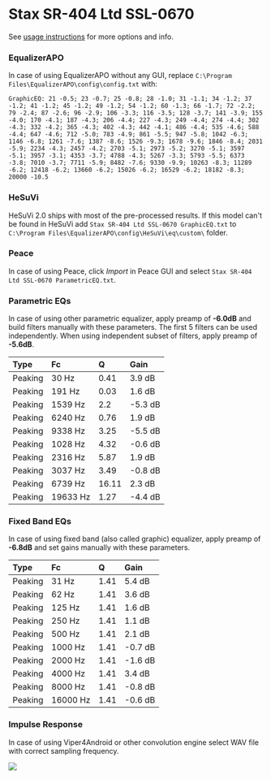 # Stax SR-404 Ltd SSL-0670
See [usage instructions](https://github.com/jaakkopasanen/AutoEq#usage) for more options and info.

### EqualizerAPO
In case of using EqualizerAPO without any GUI, replace `C:\Program Files\EqualizerAPO\config\config.txt`
with:
```
GraphicEQ: 21 -0.5; 23 -0.7; 25 -0.8; 28 -1.0; 31 -1.1; 34 -1.2; 37 -1.2; 41 -1.2; 45 -1.2; 49 -1.2; 54 -1.2; 60 -1.3; 66 -1.7; 72 -2.2; 79 -2.4; 87 -2.6; 96 -2.9; 106 -3.3; 116 -3.5; 128 -3.7; 141 -3.9; 155 -4.0; 170 -4.1; 187 -4.3; 206 -4.4; 227 -4.3; 249 -4.4; 274 -4.4; 302 -4.3; 332 -4.2; 365 -4.3; 402 -4.3; 442 -4.1; 486 -4.4; 535 -4.6; 588 -4.4; 647 -4.6; 712 -5.0; 783 -4.9; 861 -5.5; 947 -5.8; 1042 -6.3; 1146 -6.8; 1261 -7.6; 1387 -8.6; 1526 -9.3; 1678 -9.6; 1846 -8.4; 2031 -5.9; 2234 -4.3; 2457 -4.2; 2703 -5.1; 2973 -5.2; 3270 -5.1; 3597 -5.1; 3957 -3.1; 4353 -3.7; 4788 -4.3; 5267 -3.3; 5793 -5.5; 6373 -3.8; 7010 -3.7; 7711 -5.9; 8482 -7.6; 9330 -9.9; 10263 -8.3; 11289 -6.2; 12418 -6.2; 13660 -6.2; 15026 -6.2; 16529 -6.2; 18182 -8.3; 20000 -10.5
```

### HeSuVi
HeSuVi 2.0 ships with most of the pre-processed results. If this model can't be found in HeSuVi add
`Stax SR-404 Ltd SSL-0670 GraphicEQ.txt` to `C:\Program Files\EqualizerAPO\config\HeSuVi\eq\custom\` folder.

### Peace
In case of using Peace, click *Import* in Peace GUI and select `Stax SR-404 Ltd SSL-0670 ParametricEQ.txt`.

### Parametric EQs
In case of using other parametric equalizer, apply preamp of **-6.0dB** and build filters manually
with these parameters. The first 5 filters can be used independently.
When using independent subset of filters, apply preamp of **-5.6dB**.

| Type    | Fc       |     Q | Gain    |
|:--------|:---------|:------|:--------|
| Peaking | 30 Hz    |  0.41 | 3.9 dB  |
| Peaking | 191 Hz   |  0.03 | 1.6 dB  |
| Peaking | 1539 Hz  |  2.2  | -5.3 dB |
| Peaking | 6240 Hz  |  0.76 | 1.9 dB  |
| Peaking | 9338 Hz  |  3.25 | -5.5 dB |
| Peaking | 1028 Hz  |  4.32 | -0.6 dB |
| Peaking | 2316 Hz  |  5.87 | 1.9 dB  |
| Peaking | 3037 Hz  |  3.49 | -0.8 dB |
| Peaking | 6739 Hz  | 16.11 | 2.3 dB  |
| Peaking | 19633 Hz |  1.27 | -4.4 dB |

### Fixed Band EQs
In case of using fixed band (also called graphic) equalizer, apply preamp of **-6.8dB** and set
gains manually with these parameters.

| Type    | Fc       |    Q | Gain    |
|:--------|:---------|:-----|:--------|
| Peaking | 31 Hz    | 1.41 | 5.4 dB  |
| Peaking | 62 Hz    | 1.41 | 3.6 dB  |
| Peaking | 125 Hz   | 1.41 | 1.6 dB  |
| Peaking | 250 Hz   | 1.41 | 1.1 dB  |
| Peaking | 500 Hz   | 1.41 | 2.1 dB  |
| Peaking | 1000 Hz  | 1.41 | -0.7 dB |
| Peaking | 2000 Hz  | 1.41 | -1.6 dB |
| Peaking | 4000 Hz  | 1.41 | 3.4 dB  |
| Peaking | 8000 Hz  | 1.41 | -0.8 dB |
| Peaking | 16000 Hz | 1.41 | -0.6 dB |

### Impulse Response
In case of using Viper4Android or other convolution engine select WAV file with correct sampling frequency.

![](https://raw.githubusercontent.com/jaakkopasanen/AutoEq/master/results/innerfidelity/sbaf-serious/Stax%20SR-404%20Ltd%20SSL-0670/Stax%20SR-404%20Ltd%20SSL-0670.png)